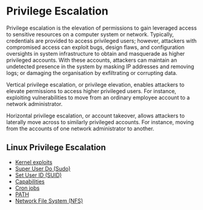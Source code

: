 # Privilege Escalation

Privilege escalation is the elevation of permissions to gain leveraged access to sensitive resources on a computer system or network. Typically, credentials are provided to access privileged users; however, attackers with compromised access can exploit bugs, design flaws, and configuration oversights in system infrastructure to obtain and masquerade as higher privileged accounts. With these accounts, attackers can maintain an undetected presence in the system by masking IP addresses and removing logs; or damaging the organisation by exfiltrating or corrupting data.

Vertical privilege escalation, or privilege elevation, enables attackers to elevate permissions to access higher privileged users. For instance, exploiting vulnerabilities to move from an ordinary employee account to a network administrator.

Horizontal privilege escalation, or account takeover, allows attackers to laterally move across to similarly privileged accounts. For instance, moving from the accounts of one network administrator to another. 

## Linux Privilege Escalation

- [Kernel exploits]()
- [Super User Do (Sudo)](https://github.com/KayEm06/Linux-privilege-escalation/blob/main/Sudo.md)
- [Set User ID (SUID)](https://github.com/KayEm06/Linux-privilege-escalation/blob/main/SUID.md)
- [Capabilities](https://github.com/KayEm06/Linux-privilege-escalation/blob/main/Capabilities.md)
- [Cron jobs](https://github.com/KayEm06/Linux-privilege-escalation/blob/main/Cronjob.md)
- [PATH]()
- [Network File System (NFS)]()

